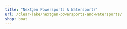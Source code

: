 ```yaml
---
title: "Nextgen Powersports & Watersports"
url: /clear-lake/nextgen-powersports-and-watersports/
shop: boat
---
```


